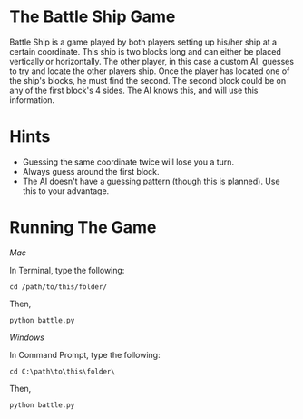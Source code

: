 The Battle Ship Game
====================
   

Battle Ship is a game played by both players setting up his/her ship at a certain coordinate. This ship is two blocks
long and can either be placed vertically or horizontally. The other player, in this case a custom AI, guesses to try and locate the other players ship. Once the player has located one of the ship's blocks, he must find the second. The
second block could be on any of the first block's 4 sides. The AI knows this, and will use this information.

Hints
=====
- Guessing the same coordinate twice will lose you a turn.
- Always guess around the first block.
- The AI doesn't have a guessing pattern (though this is planned). Use this to your advantage.
 
Running The Game
================

*Mac*

In Terminal, type the following:
```
cd /path/to/this/folder/
```
Then,
```
python battle.py
```

*Windows*

In Command Prompt, type the following:
```
cd C:\path\to\this\folder\
```
Then,
```
python battle.py
```
